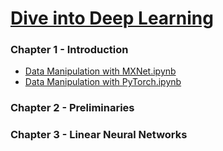 # [Dive into Deep Learning](https://d2l.ai/)

### Chapter 1 - Introduction

- [Data Manipulation with MXNet.ipynb](https://github.com/Andrew-Ng-s-number-one-fan/Dive-into-Deep-Learning/blob/master/MXNet/C1-1-Data%20Manipulation-with-MXNet.ipynb)
- [Data Manipulation with PyTorch.ipynb]()

### Chapter 2 - Preliminaries

### Chapter 3 - Linear Neural Networks
